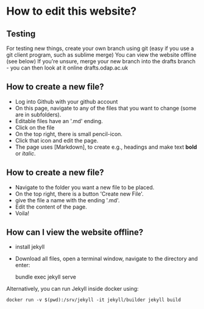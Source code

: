 # How to edit this website?

## Testing

For testing new things, create your own branch using git (easy if you use a git client program, such as sublime merge)
You can view the website offline (see below)
If you're unsure, merge your new branch into the drafts branch - you can then look at it online drafts.odap.ac.uk


## How to create a new file?
* Log into Github with your github account
* On this page, navigate to any of the files that you want to change (some are in subfolders).
* Editable files have an '.md' ending.
* Click on the file
* On the top right, there is small pencil-icon.
* Click that icon and edit the page.
* The page uses [Markdown], to create e.g., headings and make text __bold__ or _italic_.

## How to create a new file?
* Navigate to the folder you want a new file to be placed.
* On the top right, there is a button 'Create new File'.
* give the file a name with the ending '.md'.
* Edit the content of the page.
* Voila!

## How can I view the website offline?

* install jekyll
* Download all files, open a terminal window, navigate to the directory and enter:

     bundle exec jekyll serve




Alternatively, you can run Jekyll inside docker using:

    docker run -v $(pwd):/srv/jekyll -it jekyll/builder jekyll build
